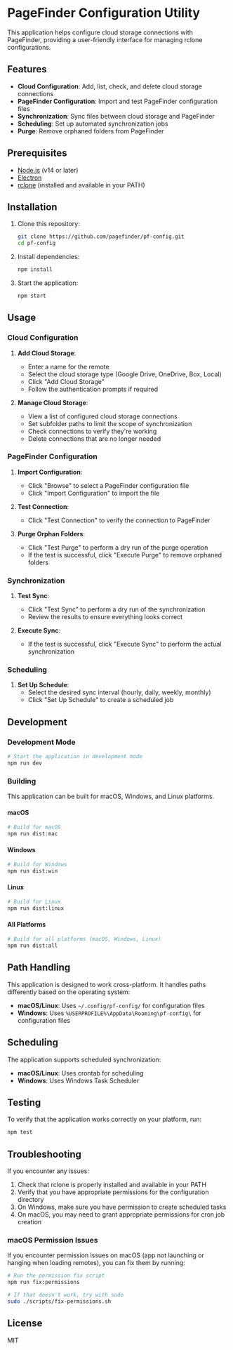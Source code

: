 # PageFinder Configuration Utility

This application helps configure cloud storage connections with PageFinder, providing a user-friendly interface for managing rclone configurations.

## Features

- **Cloud Configuration**: Add, list, check, and delete cloud storage connections
- **PageFinder Configuration**: Import and test PageFinder configuration files
- **Synchronization**: Sync files between cloud storage and PageFinder
- **Scheduling**: Set up automated synchronization jobs
- **Purge**: Remove orphaned folders from PageFinder

## Prerequisites

- [Node.js](https://nodejs.org/) (v14 or later)
- [Electron](https://www.electronjs.org/)
- [rclone](https://rclone.org/) (installed and available in your PATH)

## Installation

1. Clone this repository:
   ```bash
   git clone https://github.com/pagefinder/pf-config.git
   cd pf-config
   ```

2. Install dependencies:
   ```bash
   npm install
   ```

3. Start the application:
   ```bash
   npm start
   ```

## Usage

### Cloud Configuration

1. **Add Cloud Storage**:
   - Enter a name for the remote
   - Select the cloud storage type (Google Drive, OneDrive, Box, Local)
   - Click "Add Cloud Storage"
   - Follow the authentication prompts if required

2. **Manage Cloud Storage**:
   - View a list of configured cloud storage connections
   - Set subfolder paths to limit the scope of synchronization
   - Check connections to verify they're working
   - Delete connections that are no longer needed

### PageFinder Configuration

1. **Import Configuration**:
   - Click "Browse" to select a PageFinder configuration file
   - Click "Import Configuration" to import the file

2. **Test Connection**:
   - Click "Test Connection" to verify the connection to PageFinder

3. **Purge Orphan Folders**:
   - Click "Test Purge" to perform a dry run of the purge operation
   - If the test is successful, click "Execute Purge" to remove orphaned folders

### Synchronization

1. **Test Sync**:
   - Click "Test Sync" to perform a dry run of the synchronization
   - Review the results to ensure everything looks correct

2. **Execute Sync**:
   - If the test is successful, click "Execute Sync" to perform the actual synchronization

### Scheduling

1. **Set Up Schedule**:
   - Select the desired sync interval (hourly, daily, weekly, monthly)
   - Click "Set Up Schedule" to create a scheduled job

## Development

### Development Mode

```bash
# Start the application in development mode
npm run dev
```

### Building

This application can be built for macOS, Windows, and Linux platforms.

#### macOS

```bash
# Build for macOS
npm run dist:mac
```

#### Windows

```bash
# Build for Windows
npm run dist:win
```

#### Linux

```bash
# Build for Linux
npm run dist:linux
```

#### All Platforms

```bash
# Build for all platforms (macOS, Windows, Linux)
npm run dist:all
```

## Path Handling

This application is designed to work cross-platform. It handles paths differently based on the operating system:

- **macOS/Linux**: Uses `~/.config/pf-config/` for configuration files
- **Windows**: Uses `%USERPROFILE%\AppData\Roaming\pf-config\` for configuration files

## Scheduling

The application supports scheduled synchronization:

- **macOS/Linux**: Uses crontab for scheduling
- **Windows**: Uses Windows Task Scheduler

## Testing

To verify that the application works correctly on your platform, run:

```bash
npm test
```

## Troubleshooting

If you encounter any issues:

1. Check that rclone is properly installed and available in your PATH
2. Verify that you have appropriate permissions for the configuration directory
3. On Windows, make sure you have permission to create scheduled tasks
4. On macOS, you may need to grant appropriate permissions for cron job creation

### macOS Permission Issues

If you encounter permission issues on macOS (app not launching or hanging when loading remotes), you can fix them by running:

```bash
# Run the permission fix script
npm run fix:permissions

# If that doesn't work, try with sudo
sudo ./scripts/fix-permissions.sh
```

## License

MIT